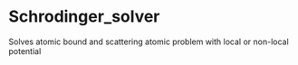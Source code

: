 # Schrodinger_solver
Solves atomic bound and scattering atomic problem with local or non-local potential
